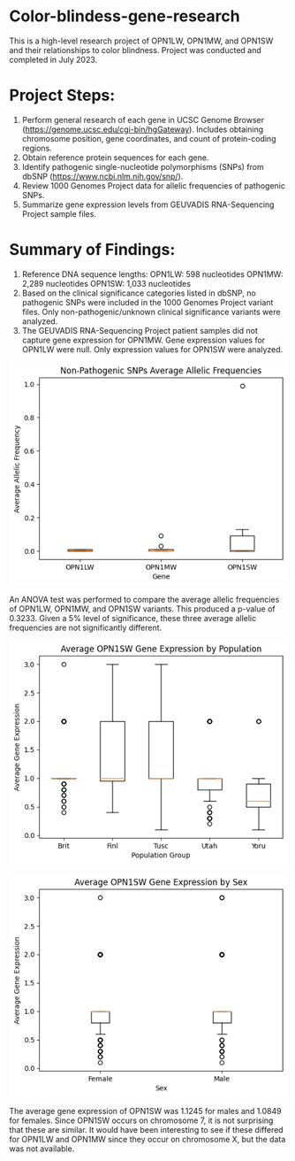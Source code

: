 # Color-blindess-gene-research
This is a high-level research project of OPN1LW, OPN1MW, and OPN1SW and their relationships to color blindness. Project was conducted and completed in July 2023.

# Project Steps:
1. Perform general research of each gene in UCSC Genome Browser (https://genome.ucsc.edu/cgi-bin/hgGateway). Includes obtaining chromosome position, gene coordinates, and count of protein-coding regions.
2. Obtain reference protein sequences for each gene.
3. Identify pathogenic single-nucleotide polymorphisms (SNPs) from dbSNP (https://www.ncbi.nlm.nih.gov/snp/).
4. Review 1000 Genomes Project data for allelic frequencies of pathogenic SNPs.
5. Summarize gene expression levels from GEUVADIS RNA-Sequencing Project sample files. 

# Summary of Findings:
1. Reference DNA sequence lengths:
     OPN1LW: 598 nucleotides
     OPN1MW: 2,289 nucleotides
     OPN1SW: 1,033 nucleotides
2. Based on the clinical significance categories listed in dbSNP, no pathogenic SNPs were included in the 1000 Genomes Project variant files. Only non-pathogenic/unknown clinical significance variants were analyzed.
3. The GEUVADIS RNA-Sequencing Project patient samples did not capture gene expression for OPN1MW. Gene expression values for OPN1LW were null. Only expression values for OPN1SW were analyzed.
   
![Non-Pathogenic SNPS Average Allelic Frequency](https://github.com/smbr15/Color-blindess-gene-research/blob/main/nonpath%20SNP%20freq.png)


An ANOVA test was performed to compare the average allelic frequencies of OPN1LW, OPN1MW, and OPN1SW variants. This produced a p-value of 0.3233. Given a 5% level of significance, these three average allelic frequencies are not significantly different. 


![Average OPN1SW Gene Expression by Population](https://github.com/smbr15/Color-blindess-gene-research/blob/main/opn1sw%20population%20gene%20expression.png)


![Average OPN1SW Gene Expression by Sex](https://github.com/smbr15/Color-blindess-gene-research/blob/main/opn1sw%20sex%20gene%20expression.png)


The average gene expression of OPN1SW was 1.1245 for males and 1.0849 for females. Since OPN1SW occurs on chromosome 7, it is not surprising that these are similar. It would have been interesting to see if these differed for OPN1LW and OPN1MW since they occur on chromosome X, but the data was not available. 
